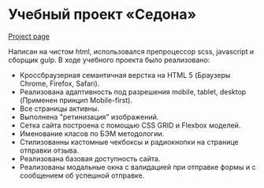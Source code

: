 # Учебный проект «Седона»

[Project page](https://ars28fox.github.io/Sedona-adaptive-2020/)

Написан на чистом html, использовался препроцессор scss, javascript и сборщик gulp.
В ходе учебного проекта было реализовано:

* Кроссбраузерная семантичная верстка на HTML 5 (Браузеры Chrome, Firefox, Safari).
* Реализована адаптивность под разрешения mobile, tablet, desktop (Применен принцип Mobile-first).
* Все страницы активны.
* Выполнена "ретинизация" изображений.
* Сетка сайта построена с помощью CSS GRID и Flexbox моделей.
* Именование класов по БЭМ методологии.
* Стилизованны кастомные чекбоксы и радиокнопки на странице отправки отзыва.
* Реализована базовая доступность сайта.
* Реализованы модальные окна с валидацией при отправке формы и с сообщением об успешной отправке.



